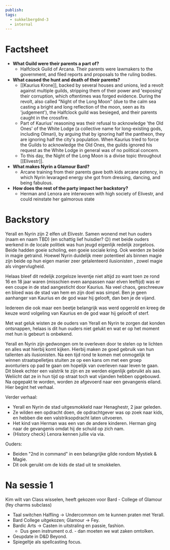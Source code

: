 ```yaml
---
publish: 
tags:
  - sukkelbergdnd-3
  - internal
---
```

# Factsheet
- **What Guild were their parents a part of?**
	- Halfclock Guild of Arcana. Their parents were lawmakers to the government, and filed reports and proposals to the ruling bodies.
- **What caused the hunt and death of their parents?**
	- [[Kaurius Krone]], backed by several houses and unions, led a revolt against multiple guilds, stripping them of their power and 'exposing' their corruption, which oftentimes was forged evidence. During the revolt, also called "Night of the Long Moon" (due to the calm sea casting a bright and long reflection of the moon, seen as its 'judgement'), the Halfclock guild was besieged, and their parents caught in the crossfire.
	- Part of Kaurius' reasoning was their refusal to acknowledge 'the Old Ones' of the White Lodge (a collective name for long-existing gods, including Olmari), by arguing that by ignoring half the pantheon, they are ignoring half the city's population. When Kaurius tried to force the Guilds to acknowledge the Old Ones, the guilds ignored his request as the White Lodge in general was of no political concern.
	- To this day, the Night of the Long Moon is a divise topic throughout [[Elivestr]].
- **What makes Nyrin a Glamour Bard?**
	- Arcane training from their parents gave both kids arcane potency, in which Nyrin levaraged energy she got from dressing, dancing, and being fabulous.
- **How does the rest of the party impact her backstory?**
	- Herman and Lenora are interwoven with high society of Elivestr, and could reinstate her galmorous state
# Backstory
Yerall en Nyrin zijn 2 elfen uit Elivestr. Samen wonend met hun ouders (naam en naam TBD) (en schattig lief huisdier? 😉) met beide ouders werkend in de locale politiek was hun jeugd eigenlijk redelijk zorgeloos. Beide hadden goeie scholing, een goeie sociale kring. Ook werden ze beide in magie getraind. Hoewel Nyrin duidelijk meer potentieel als binnen magie zijn beide op hun eigen manier zeer getalenteerd ilusionisten , zowel magie als vingervlugheid. 

Helaas bleef dit redelijk zorgeloze leventje niet altijd zo want toen ze rond 16 en 18 jaar waren (misschien even aanpassen naar elven leeftijd) was er een coupe in de stad aangesticht door Kaurius. Na veel chaos, geschreeuw en bloed was de stad van hem en zijn doel was simpel. Ben je geen aanhanger van Kaurius en de god waar hij gelooft, dan ben je de vijand.

Iedereen die ook maar een beetje belangrijk was werd opgerold en kreeg de keuze word volgeling van Kaurius en de god waar hij gelooft of sterf. 

Met wat geluk wisten ze de ouders van Yerall en Nyrin te zorgen dat konden ontsnappen, helaas is dit hun ouders niet gelukt en wat er op het moment met hun is gebeurt is onbekend.

Yerall en Nyrin zijn gedwongen om te overleven door te stelen op te lichten en alles wat hierbij komt kijken. Hierbij maken ze goed gebruik van hun tallenten als ilusionisten. Na een tijd rond te komen met onmogelijk te winnen straatspelletjes stuiten ze op een kans om met een groep avonturiers op pad te gaan om hopelijk van overleven naar leven te gaan. Dit bleek echter een valstrik te zijn en ze werden eigenlijk gebruikt als aas. Weliicht dat ze in hun tijd op straat toch wat vijanden hebben opgebouwd. Na opgepakt te worden, worden ze afgevoerd naar een gevangenis eiland. Hier begint het verhaal.

Verder verhaal:
- Yerall en Nyrin de stad uitgesmokkeld naar Henaghestr, 2 jaar geleden.
- Ze wilden een opdracht doen, de opdrachtgever was op zoek naar kids, en hebben die een valstriksopdracht laten uitvoeren. 
- Het kind van Herman was een van de andere kinderen. Herman ging naar de gevangenis omdat hij de schuld op zich nam.
- {History check} Lenora kennen jullie via via. 

Ouders:
- Beiden "2nd in command" in een belangrijke gilde rondom Mystiek & Magie.
- Dit ook geruikt om de kids de stad uit te smokkelen.
# Na sessie 1
Kim wilt van Class wisselen, heeft gekozen voor Bard - College of Glamour (fey charms subclass)

- Taal switchen Halfling -> Undercommon om te kunnen praten met Yerall.
- Bard College uitgekozen; Glamour -> Fey.
- Bardic Arts -> Casten in uitstraling en passie, fashion.
	- Dus geen instrument o.d. - dan moeten we wat zaken omtolken.
- Geupdate in D&D Beyond.
- Spiegeltje als spellcasting focus.


